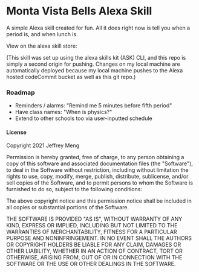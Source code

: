 # Monta Vista Bells Alexa Skill
A simple Alexa skill created for fun. All it does right now is tell you when a period is, and when lunch is.

View on the alexa skill store: 

(This skill was set up using the alexa skills kit (ASK) CLI, and this repo is simply a second origin for pushing. Changes on my local machine are automatically deployed because my local machine pushes to the Alexa hosted codeCommit bucket as well as this git repo.)

### Roadmap

- Reminders / alarms: "Remind me 5 minutes before fifth period"
- Have class names: "When is physics?"
- Extend to other schools too via user-inputted schedule




#### License
Copyright 2021 Jeffrey Meng

Permission is hereby granted, free of charge, to any person obtaining a copy of this software and associated documentation files (the "Software"), to deal in the Software without restriction, including without limitation the rights to use, copy, modify, merge, publish, distribute, sublicense, and/or sell copies of the Software, and to permit persons to whom the Software is furnished to do so, subject to the following conditions:

The above copyright notice and this permission notice shall be included in all copies or substantial portions of the Software.

THE SOFTWARE IS PROVIDED "AS IS", WITHOUT WARRANTY OF ANY KIND, EXPRESS OR IMPLIED, INCLUDING BUT NOT LIMITED TO THE WARRANTIES OF MERCHANTABILITY, FITNESS FOR A PARTICULAR PURPOSE AND NONINFRINGEMENT. IN NO EVENT SHALL THE AUTHORS OR COPYRIGHT HOLDERS BE LIABLE FOR ANY CLAIM, DAMAGES OR OTHER LIABILITY, WHETHER IN AN ACTION OF CONTRACT, TORT OR OTHERWISE, ARISING FROM, OUT OF OR IN CONNECTION WITH THE SOFTWARE OR THE USE OR OTHER DEALINGS IN THE SOFTWARE.


